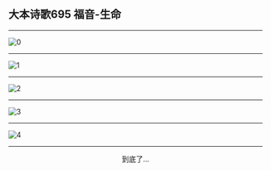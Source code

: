 
## 大本诗歌695 福音-生命
        
<div id="aplayer0"></div>

---

<img alt="0" data-original="/data/d0690/0.png">

---

<img alt="1" data-original="/data/d0690/1.png">

---

<img alt="2" data-original="/data/d0690/2.png">

---

<img alt="3" data-original="/data/d0690/3.png">

---

<img alt="4" data-original="/data/d0690/4.png">

---

<p style="text-align: center">到底了...</p>

<script src="/js/dist-view.js"></script>

<script>
MAIN.id = 'd0690';
        
const ap0 = new APlayer({
    container: document.getElementById('aplayer0'),
    volume: 1,
    loop: 'none',
    preload: 'none',
    audio: [{
        name: '大本诗歌695.mp3',
        artist: '大本诗歌',
        url: 'https://res.wx.qq.com/voice/getvoice?mediaid=MzI0NTk3MDM5M18yMjQ3NDk2NDI5',
        cover: '/favicon'
    }]
});
</script>
